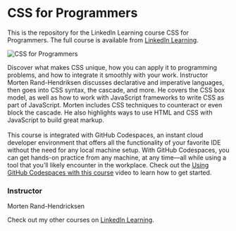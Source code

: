 # CSS for Programmers 
This is the repository for the LinkedIn Learning course CSS for Programmers. The full course is available from [LinkedIn Learning][lil-course-url].

![CSS for Programmers ][lil-thumbnail-url]

Discover what makes CSS unique, how you can apply it to programming problems, and how to integrate it smoothly with your work. Instructor Morten Rand-Hendriksen discusses declarative and imperative languages, then goes into CSS syntax, the cascade, and more. He covers the CSS box model, as well as how to work with JavaScript frameworks to write CSS as part of JavaScript. Morten includes CSS techniques to counteract or even block the cascade. He also highlights ways to use HTML and CSS with JavaScript to build great markup.<br><br>This course is integrated with GitHub Codespaces, an instant cloud developer environment that offers all the functionality of your favorite IDE without the need for any local machine setup. With GitHub Codespaces, you can get hands-on practice from any machine, at any time—all while using a tool that you’ll likely encounter in the workplace. Check out the [Using GitHub Codespaces with this course][gcs-video-url] video to learn how to get started.

### Instructor

Morten Rand-Hendricksen

Check out my other courses on [LinkedIn Learning](https://www.linkedin.com/learning/instructors/morten-rand-hendriksen).

[lil-course-url]: https://www.linkedin.com/learning/css-for-programmers
[lil-thumbnail-url]: https://media.licdn.com/dms/image/D560DAQFCpG7YreSE0A/learning-public-crop_675_1200/0/1666989755093?e=1667952000&v=beta&t=tCUU769EhNh4PhGpPWIfA2aD9v0Nn5iJp6DpazltGG4
[gcs-video-url]: https://www.linkedin.com/learning/css-for-programmers/using-github-codespaces-with-this-course
